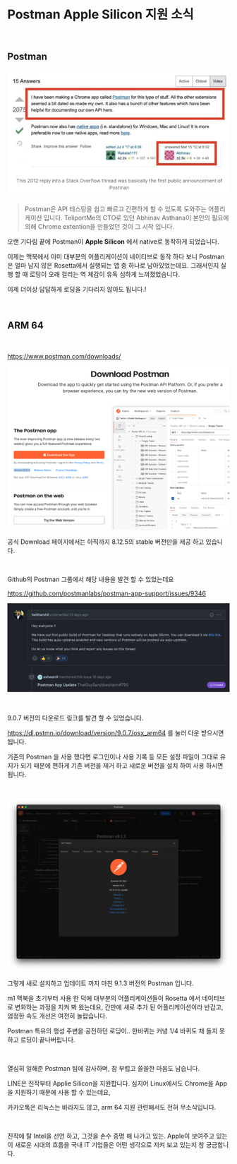# Postman Apple Silicon 지원 소식

​		

## Postman

![image-20211030150334040](https://raw.githubusercontent.com/Shane-Park/mdblog/main/news/postmanM1.assets/image-20211030150334040.png)

> Postman은 API 테스팅을 쉽고 빠르고 간편하게 할 수 있도록 도와주는 어플리케이션 입니다. TeliportMe의 CTO로 있던 Abhinav Asthana이 본인의 필요에 의해 Chrome extention을 만들었던 것이 그 시작 입니다.

오랜 기다림 끝에 Postman이 **Apple Silicon** 에서 native로 동작하게 되었습니다. 

이제는 맥북에서 이미 대부분의 어플리케이션이 네이티브로 동작 하다 보니 Postman은 얼마 남지 않은 Rosetta에서 실행되는 앱 중 하나로 남아있었는데요. 그래서인지 실행 할 때 로딩이 오래 걸리는 역 체감이 유독 심하게 느껴졌었습니다.

이제 더이상 답답하게 로딩을 기다리지 않아도 됩니다.!

​		

## ARM 64

​	

https://www.postman.com/downloads/

![image-20211030142800642](https://raw.githubusercontent.com/Shane-Park/mdblog/main/news/postmanM1.assets/image-20211030142800642.png)

공식 Download 페이지에서는 아직까지 8.12.5의 stable 버전만을 제공 하고 있습니다.

​		

Github의 Postman 그룹에서 해당 내용을 발견 할 수 있었는데요

https://github.com/postmanlabs/postman-app-support/issues/9346

![image-20211030143816990](https://raw.githubusercontent.com/Shane-Park/mdblog/main/news/postmanM1.assets/image-20211030143816990.png)

​		

 9.0.7 버전의 다운로드 링크를 발견 할 수 있었습니다. 

https://dl.pstmn.io/download/version/9.0.7/osx_arm64 를 눌러 다운 받으시면 됩니다.

기존의 Postman 을 사용 했다면 로그인이나 사용 기록 등 모든 설정 파일이 그대로 유지가 되기 때문에 편하게 기존 버전을 제거 하고 새로운 버전을 설치 하여 사용 하시면 됩니다.

​		

![image-20211030144044879](https://raw.githubusercontent.com/Shane-Park/mdblog/main/news/postmanM1.assets/image-20211030144044879.png)

그렇게 새로 설치하고 업데이트 까지 마친 9.1.3 버전의 Postman 입니다.

m1 맥북을 초기부터 사용 한 덕에 대부분의 어플리케이션들이 Rosetta 에서 네이티브로 변화하는 과정을 지켜 봐 왔는데요, 간만에 새로 추가 된 어플리케이션이라 반갑고, 엄청한 속도 개선은 여전히 놀랍습니다.

Postman 특유의 행성 주변을 공전하던 로딩이.. 한바퀴는 커녕 1/4 바퀴도 채 돌지 못하고 로딩이 끝나버립니다.

​	

열심히 일해준 Postman 팀에 감사하며, 참 부럽고 쓸쓸한 마음도 남습니다.

LINE은 진작부터 Applie Silicon을 지원합니다. 심지어 Linux에서도 Chrome을 App을 지원하기 때문에 사용 할 수 있는데요,

카카오톡은 리눅스는 바라지도 않고, arm 64 지원 관련해서도 전혀 무소식입니다. 

​			

진작에 탈 Intel을 선언 하고, 그것을 손수 증명 해 나가고 있는. Apple이 보여주고 있는 이 새로운 시대의 흐름을 국내 IT 기업들은 어떤 생각으로 지켜 보고 있는지 참 궁금합니다.

